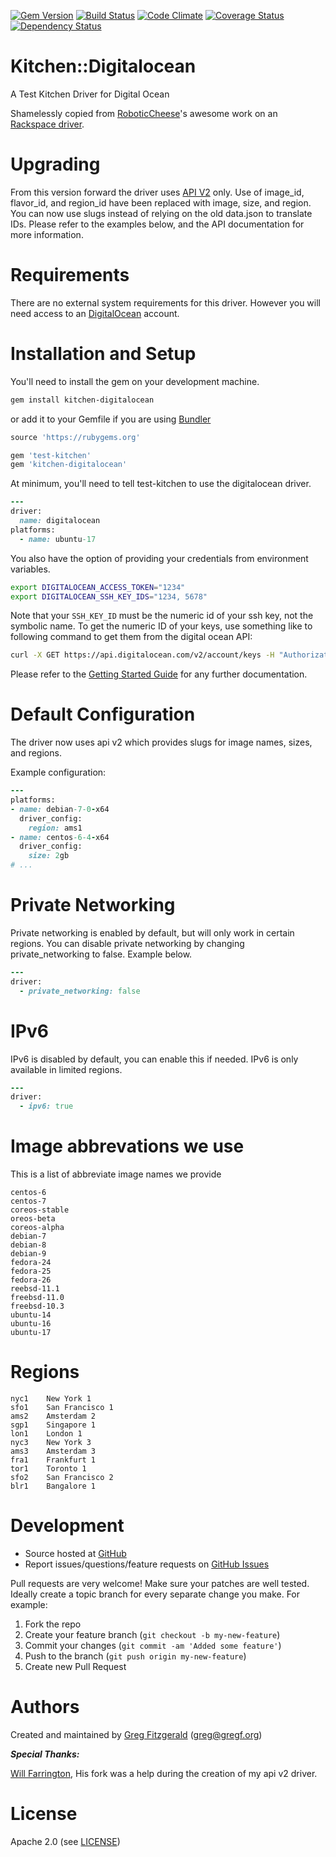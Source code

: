 [![Gem Version](https://badge.fury.io/rb/kitchen-digitalocean.svg)](http://badge.fury.io/rb/kitchen-digitalocean)
[![Build Status](https://travis-ci.org/test-kitchen/kitchen-digitalocean.png?branch=master)](https://travis-ci.org/test-kitchen/kitchen-digitalocean)
[![Code Climate](https://codeclimate.com/github/test-kitchen/kitchen-digitalocean.png)](https://codeclimate.com/github/test-kitchen/kitchen-digitalocean)
[![Coverage Status](https://coveralls.io/repos/test-kitchen/kitchen-digitalocean/badge.svg?branch=master)](https://coveralls.io/r/test-kitchen/kitchen-digitalocean?branch=master)
[![Dependency Status](https://gemnasium.com/test-kitchen/kitchen-digitalocean.svg)](https://gemnasium.com/test-kitchen/kitchen-digitalocean)

# Kitchen::Digitalocean

A Test Kitchen Driver for Digital Ocean

Shamelessly copied from [RoboticCheese](https://github.com/RoboticCheese)'s
awesome work on an [Rackspace driver](https://github.com/RoboticCheese/kitchen-rackspace).

# Upgrading

From this version forward the driver uses [API V2](https://developers.digitalocean.com/) only.
Use of image_id, flavor_id, and region_id have been replaced with image, size, and region.
You can now use slugs instead of relying on the old data.json to translate IDs.
Please refer to the examples below, and the API documentation for more information.

# Requirements

There are no external system requirements for this driver. However you will need access to an [DigitalOcean](https://digitalocean.com/) account.

# Installation and Setup

You'll need to install the gem on your development machine.

```Bash
gem install kitchen-digitalocean
```

or add it to your Gemfile if you are using [Bundler](http://bundler.io/)

```ruby
source 'https://rubygems.org'

gem 'test-kitchen'
gem 'kitchen-digitalocean'
```

At minimum, you'll need to tell test-kitchen to use the digitalocean driver.

```ruby
---
driver:
  name: digitalocean
platforms:
  - name: ubuntu-17
```

You also have the option of providing your credentials from environment variables.

```bash
export DIGITALOCEAN_ACCESS_TOKEN="1234"
export DIGITALOCEAN_SSH_KEY_IDS="1234, 5678"
```

Note that your `SSH_KEY_ID` must be the numeric id of your ssh key, not the symbolic name. To get the numeric ID
of your keys, use something like to following command to get them from the digital ocean API:

```bash
curl -X GET https://api.digitalocean.com/v2/account/keys -H "Authorization: Bearer $DIGITALOCEAN_ACCESS_TOKEN"
```

Please refer to the [Getting Started Guide](http://kitchen.ci/) for any further documentation.

# Default Configuration

The driver now uses api v2 which provides slugs for image names, sizes, and regions.

Example configuration:

```ruby
---
platforms:
- name: debian-7-0-x64
  driver_config:
    region: ams1
- name: centos-6-4-x64
  driver_config:
    size: 2gb
# ...
```

# Private Networking

Private networking is enabled by default, but will only work in certain regions. You can disable private networking by changing private_networking to
false. Example below.

```ruby
---
driver:
  - private_networking: false
```

# IPv6

IPv6 is disabled by default, you can enable this if needed. IPv6 is only available in limited regions.


```ruby
---
driver:
  - ipv6: true
```

# Image abbrevations we use

This is a list of abbreviate image names we provide

```
centos-6
centos-7
coreos-stable
oreos-beta
coreos-alpha
debian-7
debian-8
debian-9
fedora-24
fedora-25
fedora-26
reebsd-11.1
freebsd-11.0
freebsd-10.3
ubuntu-14
ubuntu-16
ubuntu-17
```

# Regions

```
nyc1    New York 1
sfo1    San Francisco 1
ams2    Amsterdam 2
sgp1    Singapore 1
lon1    London 1
nyc3    New York 3
ams3    Amsterdam 3
fra1    Frankfurt 1
tor1    Toronto 1
sfo2    San Francisco 2
blr1    Bangalore 1
```

# Development

* Source hosted at [GitHub](https://github.com/test-kitchen/kitchen-digitalocean)
* Report issues/questions/feature requests on [GitHub Issues](https://github.com/test-kitchen/kitchen-digitalocean/issues)

Pull requests are very welcome! Make sure your patches are well tested.
Ideally create a topic branch for every separate change you make. For
example:

1. Fork the repo
2. Create your feature branch (`git checkout -b my-new-feature`)
3. Commit your changes (`git commit -am 'Added some feature'`)
4. Push to the branch (`git push origin my-new-feature`)
5. Create new Pull Request

# Authors

Created and maintained by [Greg Fitzgerald](https://github.com/gregf/) (<greg@gregf.org>)

***Special Thanks:***

[Will Farrington](https://github.com/wfarr/kitchen-digital_ocean), His fork was a help during the creation of my api v2 driver.

# License

Apache 2.0 (see [LICENSE](https://github.com/test-kitchen/kitchen-digitalocean/blob/master/LICENSE.txt))
